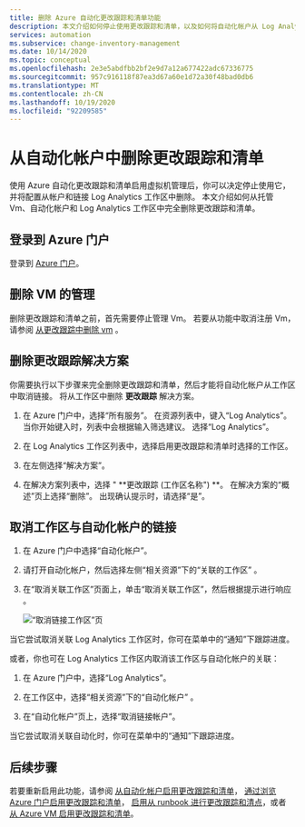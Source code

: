 ```yaml
---
title: 删除 Azure 自动化更改跟踪和清单功能
description: 本文介绍如何停止使用更改跟踪和清单，以及如何将自动化帐户从 Log Analytics 工作区取消链接。
services: automation
ms.subservice: change-inventory-management
ms.date: 10/14/2020
ms.topic: conceptual
ms.openlocfilehash: 2e3e5abdfbb2bf2e9d7a12a677422adc67336775
ms.sourcegitcommit: 957c916118f87ea3d67a60e1d72a30f48bad0db6
ms.translationtype: MT
ms.contentlocale: zh-CN
ms.lasthandoff: 10/19/2020
ms.locfileid: "92209585"
---
```

# <a name="remove-change-tracking-and-inventory-from-automation-account"></a>从自动化帐户中删除更改跟踪和清单

使用 Azure 自动化更改跟踪和清单启用虚拟机管理后，你可以决定停止使用它，并将配置从帐户和链接 Log Analytics 工作区中删除。 本文介绍如何从托管 Vm、自动化帐户和 Log Analytics 工作区中完全删除更改跟踪和清单。

## <a name="sign-into-the-azure-portal"></a>登录到 Azure 门户

登录到 [Azure 门户](https://portal.azure.com)。

## <a name="remove-management-of-vms"></a>删除 VM 的管理

删除更改跟踪和清单之前，首先需要停止管理 Vm。 若要从功能中取消注册 Vm，请参阅 [从更改跟踪中删除 vm](remove-vms-from-change-tracking.md) 。

## <a name="remove-changetracking-solution"></a>删除更改跟踪解决方案

你需要执行以下步骤来完全删除更改跟踪和清单，然后才能将自动化帐户从工作区中取消链接。 将从工作区中删除 **更改跟踪** 解决方案。

1. 在 Azure 门户中，选择“所有服务”。 在资源列表中，键入“Log Analytics”。 当你开始键入时，列表中会根据输入筛选建议。 选择“Log Analytics”。

2. 在 Log Analytics 工作区列表中，选择启用更改跟踪和清单时选择的工作区。

3. 在左侧选择“解决方案”。  

4. 在解决方案列表中，选择 " **更改跟踪 (工作区名称") **。 在解决方案的“概述”页上选择“删除”。  出现确认提示时，请选择“是”。

## <a name="unlink-workspace-from-automation-account"></a>取消工作区与自动化帐户的链接

1. 在 Azure 门户中选择“自动化帐户”。

2. 请打开自动化帐户，然后选择左侧“相关资源”下的“关联的工作区” 。

3. 在“取消关联工作区”页面上，单击“取消关联工作区”，然后根据提示进行响应 。

   ![“取消链接工作区”页](media/remove-feature/automation-unlink-workspace-blade.png)

当它尝试取消关联 Log Analytics 工作区时，你可在菜单中的“通知”下跟踪进度。

或者，你也可在 Log Analytics 工作区内取消该工作区与自动化帐户的关联：

1. 在 Azure 门户中，选择“Log Analytics”。

2. 在工作区中，选择“相关资源”下的“自动化帐户” 。

3. 在“自动化帐户”页上，选择“取消链接帐户”。

当它尝试取消关联自动化时，你可在菜单中的“通知”下跟踪进度。

## <a name="next-steps"></a>后续步骤

若要重新启用此功能，请参阅 [从自动化帐户启用更改跟踪和清单](enable-from-automation-account.md)， [通过浏览 Azure 门户启用更改跟踪和清单](enable-from-portal.md)， [启用从 runbook 进行更改跟踪和清点](enable-from-runbook.md)，或者 [从 Azure VM 启用更改跟踪和清单](enable-from-vm.md)。
